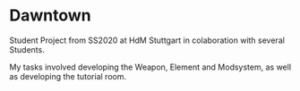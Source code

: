 # Dawntown

Student Project from SS2020 at HdM Stuttgart in colaboration with several Students.

My tasks involved developing the Weapon, Element and Modsystem, as well as developing the tutorial room.
